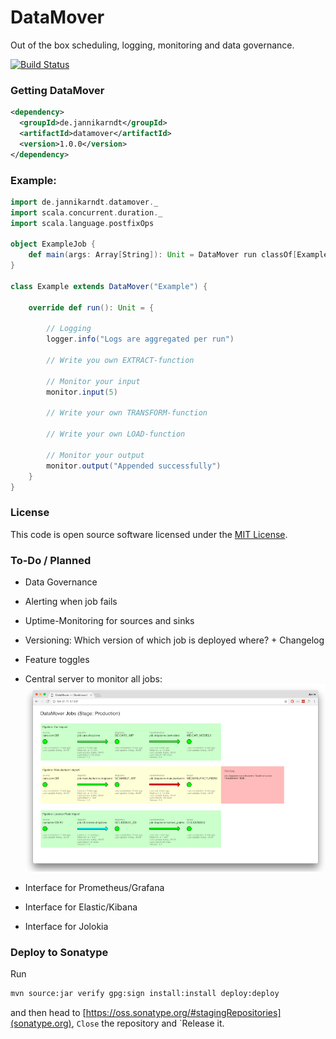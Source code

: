 # DataMover

Out of the box scheduling, logging, monitoring and data governance.

[![Build Status](https://travis-ci.org/JannikArndt/DataMover.svg?branch=master)](https://travis-ci.org/JannikArndt/DataMover)

### Getting DataMover

```xml
<dependency>
  <groupId>de.jannikarndt</groupId>
  <artifactId>datamover</artifactId>
  <version>1.0.0</version>
</dependency>
```

### Example:

```scala
import de.jannikarndt.datamover._
import scala.concurrent.duration._
import scala.language.postfixOps

object ExampleJob {
    def main(args: Array[String]): Unit = DataMover run classOf[Example] every (10 seconds)
}

class Example extends DataMover("Example") {

    override def run(): Unit = {
    
        // Logging
        logger.info("Logs are aggregated per run")

        // Write you own EXTRACT-function

        // Monitor your input
        monitor.input(5)
        
        // Write your own TRANSFORM-function

        // Write your own LOAD-function
        
        // Monitor your output
        monitor.output("Appended successfully")
    }
}
```

### License

This code is open source software licensed under the [MIT License](LICENSE).

### To-Do / Planned

- Data Governance
- Alerting when job fails
- Uptime-Monitoring for sources and sinks

- Versioning: Which version of which job is deployed where? + Changelog
- Feature toggles

- Central server to monitor all jobs:
![Monitoring Idea](Resources/monitoring_idea.png)

- Interface for Prometheus/Grafana
- Interface for Elastic/Kibana
- Interface for Jolokia

### Deploy to Sonatype
Run

```bash
mvn source:jar verify gpg:sign install:install deploy:deploy
```

and then head to [https://oss.sonatype.org/#stagingRepositories](sonatype.org), `Close` the repository and `Release it.